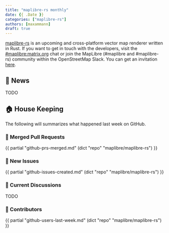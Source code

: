 ```yaml
---
title: "maplibre-rs monthly"
date: {{ .Date }}
categories: ["maplibre-rs"]
authors: [maxammann]
draft: true
---
```


[maplibre-rs](https://github.com/maplibre/maplibre-rs) is an upcoming and cross-platform vector map renderer written in Rust. If you want to get in touch with the developers, visit the [#maplibre:matrix.org](https://matrix.to/#/#mapr:matrix.org) chat or join the MapLibre (#maplibre and #maplibre-rs) community within the OpenStreetMap Slack. You can get an invitation [here](https://osmus-slack.herokuapp.com/).

## 📰 News

TODO

## 🏠 House Keeping

The following will summarizes what happened last week on GitHub.

### 🎁 Merged Pull Requests

{{ partial "github-prs-merged.md" (dict "repo" "maplibre/maplibre-rs")  }}

### 🎁 New Issues

{{ partial "github-issues-created.md" (dict "repo" "maplibre/maplibre-rs")  }}

### 🧵 Current Discussions

TODO

### 👋 Contributors

{{ partial "github-users-last-week.md" (dict "repo" "maplibre/maplibre-rs")  }}
